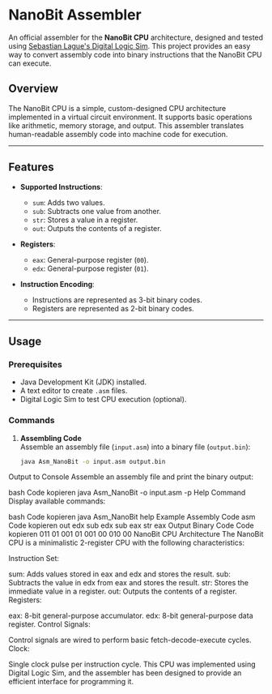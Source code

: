 # NanoBit Assembler

An official assembler for the **NanoBit CPU** architecture, designed and tested using [Sebastian Lague's Digital Logic Sim](https://github.com/SebLague/Digital-Logic-Sim). This project provides an easy way to convert assembly code into binary instructions that the NanoBit CPU can execute.

## Overview

The NanoBit CPU is a simple, custom-designed CPU architecture implemented in a virtual circuit environment. It supports basic operations like arithmetic, memory storage, and output. This assembler translates human-readable assembly code into machine code for execution.

---

## Features

- **Supported Instructions**:
  - `sum`: Adds two values.  
  - `sub`: Subtracts one value from another.  
  - `str`: Stores a value in a register.  
  - `out`: Outputs the contents of a register.  

- **Registers**:
  - `eax`: General-purpose register (`00`).
  - `edx`: General-purpose register (`01`).

- **Instruction Encoding**:
  - Instructions are represented as 3-bit binary codes.
  - Registers are represented as 2-bit binary codes.

---

## Usage

### Prerequisites

- Java Development Kit (JDK) installed.
- A text editor to create `.asm` files.
- Digital Logic Sim to test CPU execution (optional).

### Commands

1. **Assembling Code**  
   Assemble an assembly file (`input.asm`) into a binary file (`output.bin`):  
   ```bash
   java Asm_NanoBit -o input.asm output.bin
Output to Console
Assemble an assembly file and print the binary output:

bash
Code kopieren
java Asm_NanoBit -o input.asm -p
Help Command
Display available commands:

bash
Code kopieren
java Asm_NanoBit help
Example Assembly Code
asm
Code kopieren
out edx
sub edx
sub eax
str eax
Output Binary Code
Code kopieren
011 01
001 01
001 00
010 00
NanoBit CPU Architecture
The NanoBit CPU is a minimalistic 2-register CPU with the following characteristics:

Instruction Set:

sum: Adds values stored in eax and edx and stores the result.
sub: Subtracts the value in edx from eax and stores the result.
str: Stores the immediate value in a register.
out: Outputs the contents of a register.
Registers:

eax: 8-bit general-purpose accumulator.
edx: 8-bit general-purpose data register.
Control Signals:

Control signals are wired to perform basic fetch-decode-execute cycles.
Clock:

Single clock pulse per instruction cycle.
This CPU was implemented using Digital Logic Sim, and the assembler has been designed to provide an efficient interface for programming it.
